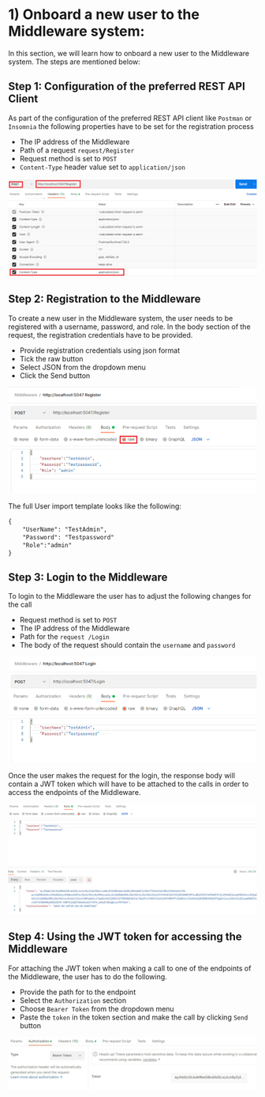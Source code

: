 # 1) Onboard a new user to the Middleware system:

In this section, we will learn how to onboard a new user to the Middleware system. The steps are mentioned below:

## Step 1:  Configuration of the preferred REST API Client


As part of the configuration of the preferred REST API client like `Postman` or `Insomnia` the following properties have to be set for the registration process

* The IP address of the Middleware
* Path of a request `request/Register`
* Request method is set to `POST`
* `Content-Type` header value set to `application/json`

![image](imgs/User%20headerv2.png)

## Step 2: Registration to the Middleware 

To create a new user in the Middleware system, the user needs to be registered with a username, password, and role. In the body section of the request, the registration credentials have to be provided.

* Provide registration credentials using json format
* Tick the raw button
* Select JSON from the dropdown menu
* Click the Send button

![image](imgs/User%20Registerv3.png)


The full User import template looks like the following: 

```
{
    "UserName": "TestAdmin",
    "Password": "Testpassword"
    "Role":"admin"
}
```

## Step 3: Login to the Middleware

To login to the Middleware the user has to adjust the following changes for the call
* Request method is set to `POST`
* The IP address of the Middleware
* Path for the `request /Login`
* The body of the request should contain the `username` and `password`

![image](imgs/User%20login4v2.PNG)

Once the user makes the request for the login, the response body will contain a JWT token which will have to be attached to the calls in order to access the endpoints of the Middleware.

![image](imgs/Tokennewuser.PNG)

## Step 4: Using the JWT token for accessing the Middleware

For attaching the JWT token when making a call to one of the endpoints of the Middleware, the user has to do the following.
* Provide the path for to the endpoint
* Select the `Authorization` section
* Choose `Bearer Token` from the dropdown menu
* Paste the `token` in the token section and make the call by clicking `Send` button

![image](imgs/tokengenerateuser.png)







